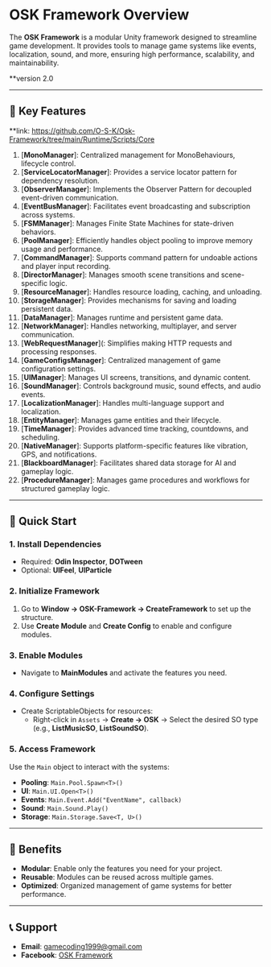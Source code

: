 # ****OSK Framework Overview****

The **OSK Framework** is a modular Unity framework designed to streamline game development. It provides tools to manage game systems like events, localization, sound, and more, ensuring high performance, scalability, and maintainability.

**version 2.0

---

## **🌟 Key Features**

**link: https://github.com/O-S-K/Osk-Framework/tree/main/Runtime/Scripts/Core

1. [**MonoManager**]: Centralized management for MonoBehaviours, lifecycle control.  
2. [**ServiceLocatorManager**]: Provides a service locator pattern for dependency resolution.  
3. [**ObserverManager**]: Implements the Observer Pattern for decoupled event-driven communication.  
4. [**EventBusManager**]: Facilitates event broadcasting and subscription across systems.  
5. [**FSMManager**]: Manages Finite State Machines for state-driven behaviors.  
6. [**PoolManager**]: Efficiently handles object pooling to improve memory usage and performance.  
7. [**CommandManager**]: Supports command pattern for undoable actions and player input recording.  
8. [**DirectorManager**]: Manages smooth scene transitions and scene-specific logic.  
9. [**ResourceManager**]: Handles resource loading, caching, and unloading.  
10. [**StorageManager**]: Provides mechanisms for saving and loading persistent data.  
11. [**DataManager**]: Manages runtime and persistent game data.  
12. [**NetworkManager**]: Handles networking, multiplayer, and server communication.  
13. [**WebRequestManager**](: Simplifies making HTTP requests and processing responses.  
14. [**GameConfigsManager**]: Centralized management of game configuration settings.  
15. [**UIManager**]: Manages UI screens, transitions, and dynamic content.  
16. [**SoundManager**]: Controls background music, sound effects, and audio events.  
17. [**LocalizationManager**]: Handles multi-language support and localization.  
18. [**EntityManager**]: Manages game entities and their lifecycle.  
19. [**TimeManager**]: Provides advanced time tracking, countdowns, and scheduling.  
20. [**NativeManager**]: Supports platform-specific features like vibration, GPS, and notifications.  
21. [**BlackboardManager**]: Facilitates shared data storage for AI and gameplay logic.  
22. [**ProcedureManager**]: Manages game procedures and workflows for structured gameplay logic.  
 


---

## **🚀 Quick Start**

### **1. Install Dependencies**
- Required: **Odin Inspector**, **DOTween**  
- Optional: **UIFeel**, **UIParticle**

### **2. Initialize Framework**
1. Go to **Window → OSK-Framework → CreateFramework** to set up the structure.  
2. Use **Create Module** and **Create Config** to enable and configure modules.

### **3. Enable Modules**
- Navigate to **MainModules** and activate the features you need.

### **4. Configure Settings**
- Create ScriptableObjects for resources:
  - Right-click in `Assets` → **Create → OSK** → Select the desired SO type (e.g., **ListMusicSO**, **ListSoundSO**).

### **5. Access Framework**
Use the `Main` object to interact with the systems:
- **Pooling**: `Main.Pool.Spawn<T>()`  
- **UI**: `Main.UI.Open<T>()`  
- **Events**: `Main.Event.Add("EventName", callback)`  
- **Sound**: `Main.Sound.Play()`  
- **Storage**: `Main.Storage.Save<T, U>()`  

---

## **🎯 Benefits**
- **Modular**: Enable only the features you need for your project.  
- **Reusable**: Modules can be reused across multiple games.  
- **Optimized**: Organized management of game systems for better performance.  

---

## **📞 Support**
- **Email**: gamecoding1999@gmail.com  
- **Facebook**: [OSK Framework](https://www.facebook.com/xOskx/)
